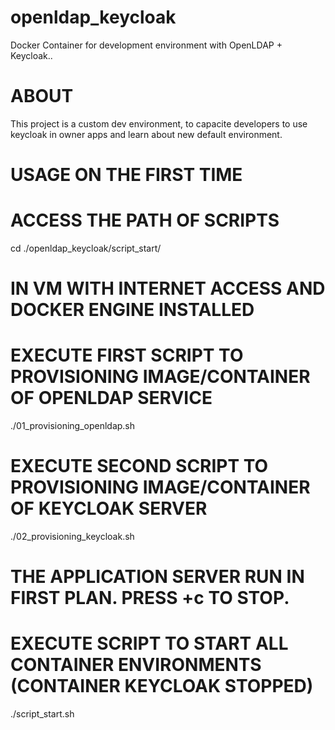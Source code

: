 # openldap_keycloak
Docker Container for development environment with OpenLDAP + Keycloak..

# ABOUT
This project is a custom dev environment, to capacite developers to use keycloak in owner apps and learn about new default environment.

# USAGE ON THE FIRST TIME
# ACCESS THE PATH OF SCRIPTS
cd ./openldap_keycloak/script_start/

# IN VM WITH INTERNET ACCESS AND DOCKER ENGINE INSTALLED
# EXECUTE FIRST SCRIPT TO PROVISIONING IMAGE/CONTAINER OF OPENLDAP SERVICE
./01_provisioning_openldap.sh

# EXECUTE SECOND SCRIPT TO PROVISIONING IMAGE/CONTAINER OF KEYCLOAK SERVER
./02_provisioning_keycloak.sh

# THE APPLICATION SERVER RUN IN FIRST PLAN. PRESS <CTRL>+c TO STOP.

# EXECUTE SCRIPT TO START ALL CONTAINER ENVIRONMENTS (CONTAINER KEYCLOAK STOPPED)
./script_start.sh
